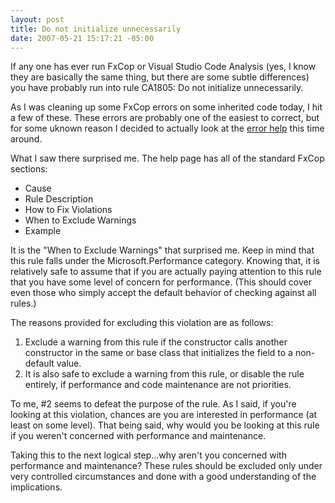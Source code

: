 ```yaml
---
layout: post
title: Do not initialize unnecessarily
date: 2007-05-21 15:17:21 -05:00
---
```


If any one has ever run FxCop or Visual Studio Code Analysis (yes, I know they are basically the same thing, but there are some subtle differences) you have probably run into rule CA1805: Do not initialize unnecessarily.

As I was cleaning up some FxCop errors on some inherited code today, I hit a few of these. These errors are probably one of the easiest to correct, but for some uknown reason I decided to actually look at the [error help](ms-help://MS.VSCC.v80/MS.MSDN.v80/MS.VSENT.v80.en/dv_vsetsa03/html/b5279c9e-068c-484a-966d-d7126a810301.htm) this time around.

What I saw there surprised me. The help page has all of the standard FxCop sections:

*   Cause
*   Rule Description
*   How to Fix Violations
*   When to Exclude Warnings
*   Example 

It is the "When to Exclude Warnings" that surprised me. Keep in mind that this rule falls under the Microsoft.Performance category. Knowing that, it is relatively safe to assume that if you are actually paying attention to this rule that you have some level of concern for performance. (This should cover even those who simply accept the default behavior of checking against all rules.)

The reasons provided for excluding this violation are as follows:

1.  Exclude a warning from this rule if the constructor calls another constructor in the same or base class that initializes the field to a non-default value.
2.  It is also safe to exclude a warning from this rule, or disable the rule entirely, if performance and code maintenance are not priorities. 

To me, #2 seems to defeat the purpose of the rule. As I said, if you're looking at this violation, chances are you are interested in performance (at least on some level). That being said, why would you be looking at this rule if you weren't concerned with performance and maintenance.

Taking this to the next logical step...why aren't you concerned with performance and maintenance? These rules should be excluded only under very controlled circumstances and done with a good understanding of the implications.
